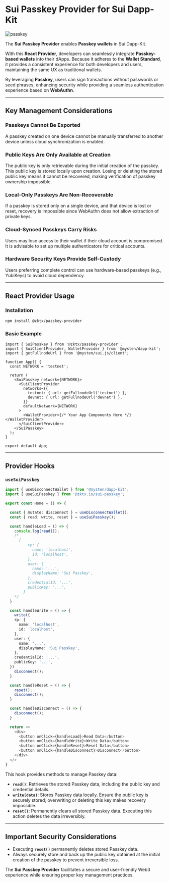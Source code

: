 # Sui Passkey Provider for Sui Dapp-Kit

![passkey](https://docs.zktx.io/images/sui-passkey.png)

The **Sui Passkey Provider** enables **Passkey wallets** in Sui Dapp-Kit.

With this **React Provider**, developers can seamlessly integrate **Passkey-based wallets** into their dApps. Because it adheres to the **Wallet Standard**, it provides a consistent experience for both developers and users, maintaining the same UX as traditional wallets.

By leveraging **Passkey**, users can sign transactions without passwords or seed phrases, enhancing security while providing a seamless authentication experience based on **WebAuthn**.

---

## Key Management Considerations

### Passkeys Cannot Be Exported

A passkey created on one device cannot be manually transferred to another device unless cloud synchronization is enabled.

### Public Keys Are Only Available at Creation

The public key is only retrievable during the initial creation of the passkey. This public key is stored locally upon creation. Losing or deleting the stored public key means it cannot be recovered, making verification of passkey ownership impossible.

### Local-Only Passkeys Are Non-Recoverable

If a passkey is stored only on a single device, and that device is lost or reset, recovery is impossible since WebAuthn does not allow extraction of private keys.

### Cloud-Synced Passkeys Carry Risks

Users may lose access to their wallet if their cloud account is compromised. It is advisable to set up multiple authenticators for critical accounts.

### Hardware Security Keys Provide Self-Custody

Users preferring complete control can use hardware-based passkeys (e.g., YubiKeys) to avoid cloud dependency.

---

## React Provider Usage

### Installation

```bash
npm install @zktx/passkey-provider
```

### Basic Example

```tsx
import { SuiPasskey } from '@zktx/passkey-provider';
import { SuiClientProvider, WalletProvider } from '@mysten/dapp-kit';
import { getFullnodeUrl } from '@mysten/sui.js/client';

function App() {
  const NETWORK = 'testnet';

  return (
    <SuiPasskey network={NETWORK}>
      <SuiClientProvider
        networks={{
          testnet: { url: getFullnodeUrl('testnet') },
          devnet: { url: getFullnodeUrl('devnet') },
        }}
        defaultNetwork={NETWORK}
      >
        <WalletProvider>{/* Your App Components Here */}</WalletProvider>
      </SuiClientProvider>
    </SuiPasskey>
  );
}

export default App;
```

---

## Provider Hooks

### `useSuiPasskey`

```typescript
import { useDisconnectWallet } from '@mysten/dapp-kit';
import { useSuiPasskey } from '@zktx.io/sui-passkey';

export const Home = () => {

  const { mutate: disconnect } = useDisconnectWallet();
  const { read, write, reset } = useSuiPasskey();

  const handleLoad = () => {
    console.log(read());
    /*
      {
          rp: {
            name: 'localhost',
            id: 'localhost',
          },
          user: {
            name: '...',
            displayName: 'Sui Passkey',
          },
          credentialId: '...',
          publicKey: '...',
        }
    */
  }

  const handleWrite = () => {
    write({
    rp: {
      name: 'localhost',
      id: 'localhost',
    },
    user: {
      name: '...',
      displayName: 'Sui Passkey',
    },
    credentialId: '...',
    publicKey: '...',
  })
    disconnect();
  }

  const handleReset = () => {
    reset();
    disconnect();
  }

  const handleDisconnect = () => {
    disconnect();
  }

  return <>
    <div>
      <button onClick={handleLoad}>Read Data</button>
      <button onClick={handleWrite}>Write Data</button>
      <button onClick={handleReset}>Reset Data</button>
      <button onClick={handleDisconnect}>Disconnect</button>
    </div>
  </>
}
```

This hook provides methods to manage Passkey data:

- **`read()`**: Retrieves the stored Passkey data, including the public key and credential details.
- **`write(data)`**: Stores Passkey data locally. Ensure the public key is securely stored; overwriting or deleting this key makes recovery impossible.
- **`reset()`**: Permanently clears all stored Passkey data. Executing this action deletes the data irreversibly.

---

## Important Security Considerations

- Executing **`reset()`** permanently deletes stored Passkey data.
- Always securely store and back up the public key obtained at the initial creation of the passkey to prevent irreversible loss.

The **Sui Passkey Provider** facilitates a secure and user-friendly Web3 experience while ensuring proper key management practices.

